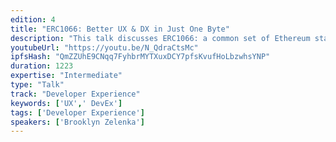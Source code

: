 ```yaml
---
edition: 4
title: "ERC1066: Better UX & DX in Just One Byte"
description: "This talk discusses ERC1066: a common set of Ethereum status codes (\"ESC\") in the same vein as signals, tagged tuples, and HTTP status codes. They provide an opt-in way of enriching payloads with a finite set of shared metadata. ESCs improve smart contract autonomy, UX, and DX, with clear application for localization, wallet integration, and contract interoperability. Code layout, Solidity and JS helper libraries,  and tooling are all designed with developer experience in mind. While much broader than errors, ESCs are fully compatible with revert-with-message, with the added bonus of being localized for the end user. Come see the difference a byte makes!"
youtubeUrl: "https://youtu.be/N_QdraCtsMc"
ipfsHash: "QmZZUhE9CNqq7FyhbrMYTXuxDCY7pfsKvufHoLbzwhsYNP"
duration: 1223
expertise: "Intermediate"
type: "Talk"
track: "Developer Experience"
keywords: ['UX',' DevEx']
tags: ['Developer Experience']
speakers: ['Brooklyn Zelenka']
---
```

